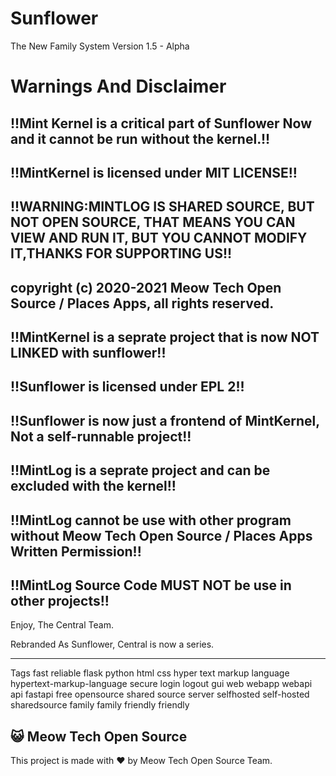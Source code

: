 # Sunflower
The New Family System
Version 1.5 - Alpha

# Warnings And Disclaimer

## !!Mint Kernel is a critical part of Sunflower Now and it cannot be run without the kernel.!!

## !!MintKernel is licensed under MIT LICENSE!!

## !!WARNING:MINTLOG IS SHARED SOURCE, BUT NOT OPEN SOURCE, THAT MEANS YOU CAN VIEW AND RUN IT, BUT YOU CANNOT MODIFY IT,THANKS FOR SUPPORTING US!!
## copyright (c) 2020-2021 Meow Tech Open Source / Places Apps, all rights reserved.

## !!MintKernel is a seprate project that is now NOT LINKED with sunflower!!

## !!Sunflower is licensed under EPL 2!!

## !!Sunflower is now just a frontend of MintKernel, Not a self-runnable project!!

## !!MintLog is a seprate project and can be excluded with the kernel!!

## !!MintLog cannot be use with other program without Meow Tech Open Source / Places Apps Written Permission!!

## !!MintLog Source Code MUST NOT be use in other projects!!


Enjoy,
The Central Team.

Rebranded As Sunflower, Central is now a series.

-----------------------------------------------------
Tags
fast reliable flask python html css hyper text markup language hypertext-markup-language secure login logout gui web webapp webapi api fastapi free opensource shared source server selfhosted self-hosted sharedsource family family friendly friendly





## 😺 Meow Tech Open Source
This project is made with ❤ by Meow Tech Open Source Team.
